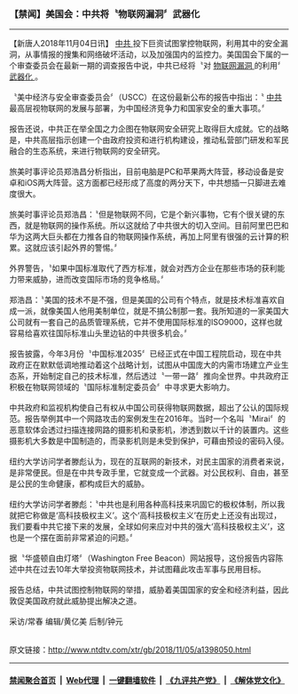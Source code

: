### 【禁闻】美国会：中共将〝物联网漏洞〞武器化
------------------------

<div class="wysiwyg">
 【新唐人2018年11月04日讯】
 <a href="http://www.ntdtv.com/xtr/gb/articlelistbytag_中共.html" target="_blank">
  中共
 </a>
 投下巨资试图掌控物联网，利用其中的安全漏洞，从事情报的搜集和网络破坏活动，以及加强国内的监控力。美国国会下属的一个审查委员会在最新一期的调查报告中说，中共已经将〝对
 <a href="http://www.ntdtv.com/xtr/gb/articlelistbytag_物联网漏洞.html" target="_blank">
  物联网漏洞
 </a>
 的利用〞
 <a href="http://www.ntdtv.com/xtr/gb/articlelistbytag_武器化.html" target="_blank">
  武器化
 </a>
 。
 <br/>
 <br/>
 〝美中经济与安全审查委员会〞（USCC）在这份最新公布的报告中指出：〝
 <a href="http://www.ntdtv.com/xtr/gb/articlelistbytag_中共.html" target="_blank">
  中共
 </a>
 最高层视物联网的发展与部署，为中国经济竞争力和国家安全的重大事项。〞
 <br/>
 <br/>
 报告还说，中共正在举全国之力企图在物联网安全研究上取得巨大成就。它的战略是，中共高层指示创建一个由政府投资和进行机构建设，推动私营部门研发和军民融合的生态系统，来进行物联网的安全研究。
 <br/>
 <br/>
 旅美时事评论员郑浩昌分析指出，目前电脑是PC和苹果两大阵营，移动设备是安卓和iOS两大阵营。这方面都已经形成了高度的两分天下，中共想插一只脚进去难度很大。
 <br/>
 <br/>
 旅美时事评论员郑浩昌：〝但是物联网不同，它是个新兴事物，它有个很关键的东西，就是物联网的操作系统。所以这就给了中共很大的切入空间。目前阿里巴巴和华为这两大巨头都在力推各自的物联网操作系统，再加上阿里有很强的云计算的积累。这就应该引起外界的警惕。〞
 <br/>
 <br/>
 外界警告，〝如果中国标准取代了西方标准，就会对西方企业在那些市场的获利能力带来威胁，进而改变国际市场的竞争格局。〞
 <br/>
 <br/>
 郑浩昌：〝美国的技术不是不强，但是美国的公司有个特点，就是技术标准喜欢自成一派，就像美国人他用美制单位，就是不搞公制那一套。我所知道的一家美国大公司就有一套自己的品质管理系统，它并不使用国际标准的ISO9000，这样也就容易给喜欢往国际标准山头里边钻的中共很多机会。〞
 <br/>
 <br/>
 报告披露，今年3月份〝中国标准2035〞已经正式在中国工程院启动，现在中共政府正在默默低调地推动着这个战略计划，试图从中国庞大的内需市场建立产业生态系，开始制定自己的技术标准，然后透过〝一带一路〞推向全世界。中共政府正积极在物联网领域的〝国际标准制定委员会〞中寻求更大影响力。
 <br/>
 <br/>
 中共政府和监视机构使自己有权从中国公司获得物联网数据，超出了公认的国际规范。报告举例其中一个网路攻击的案例发生在2016年。当时一个名叫〝Mirai〞的恶意软体会透过扫描连接网路的摄影机和录影机，渗透到数以千计的装置内。这些摄影机大多数是中国制造的，而录影机则是未受到保护，可藉由预设的密码入侵。
 <br/>
 <br/>
 纽约大学访问学者滕彪认为，现在的互联网的新技术，对民主国家的消费者来说，是非常便民。但是在中共专政手里，它就变成一个武器。对公民权利、自由，甚至是公民的生命健康，都构成巨大的威胁。
 <br/>
 <br/>
 纽约大学访问学者滕彪：〝中共也是利用各种高科技来巩固它的极权体制，所以我就把它称做是‘高科技极权主义’。这个‘高科技极权主义’在历史上还没有出现过，我们要看中共它接下来的发展，全球如何来应对中共的强大‘高科技极权主义’，这也是一个摆在面前非常紧迫的问题。〞
 <br/>
 <br/>
 据〝华盛顿自由灯塔〞（Washington Free Beacon）网站报导，这份报告内容陈述中共在过去10年大举投资物联网技术，并试图藉此攻击军事与民用目标。
 <br/>
 <br/>
 报告总结，中共试图控制物联网的举措，威胁着美国国家的安全和经济利益，因此敦促美国政府就此威胁提出解决之道。
 <br/>
 <br/>
 采访/常春 编辑/黄亿美 后制/钟元
</div>

<br/>原文链接：http://www.ntdtv.com/xtr/gb/2018/11/05/a1398050.html


------------------------
#### [禁闻聚合首页](https://github.com/gfw-breaker/banned-news/blob/master/README.md) &nbsp;|&nbsp; [Web代理](https://github.com/gfw-breaker/open-proxy/blob/master/README.md) &nbsp;|&nbsp; [一键翻墙软件](https://github.com/gfw-breaker/nogfw/blob/master/README.md) &nbsp;|&nbsp; [《九评共产党》](https://github.com/gfw-breaker/9ping.md/blob/master/README.md#九评之一评共产党是什么) &nbsp;|&nbsp; [《解体党文化》](https://github.com/gfw-breaker/jtdwh.md/blob/master/README.md#绪论)